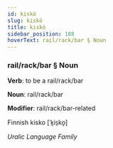 ```yaml
---
id: kiskö
slug: kiskö
title: kiskö
sidebar_position: 188
hoverText: rail/rack/bar § Noun
---
```


### rail/rack/bar § Noun

**Verb**: to be a rail/rack/bar

**Noun**: rail/rack/bar

**Modifier**: rail/rack/bar-related

Finnish kisko [ˈk̟is̠ko̞]

*Uralic Language Family*